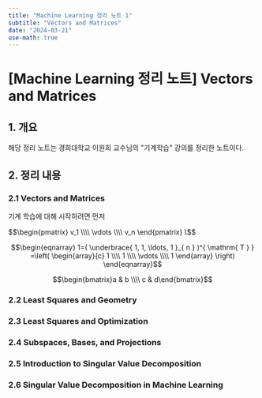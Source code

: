 ```yaml
---
title: "Machine Learning 정리 노트 1"
subtitle: "Vectors and Matrices"
date: "2024-03-21"
use-math: true
---
```


# [Machine Learning 정리 노트] Vectors and Matrices

## 1. 개요

해당 정리 노트는 경희대학교 이원희 교수님의 "기계학습" 강의를 정리한 노트이다.

## 2. 정리 내용

### 2.1 Vectors and Matrices

기계 학습에 대해 시작하려면 먼저 

$$\begin{pmatrix} v_1 \\\\ \vdots \\\\ v_n \end{pmatrix} \$$

$$\begin{eqnarray}
1=( \underbrace{ 1, 1, \ldots, 1 }_{ n } )^{ \mathrm{ T } }
=\left(
   \begin{array}{c}
     1 \\\\
     1 \\\\
     \vdots \\\\
     1
   \end{array}
 \right)
\end{eqnarray}$$

$$\begin{bmatrix}a & b \\\\ c & d\end{bmatrix}$$

### 2.2 Least Squares and Geometry

### 2.3 Least Squares and Optimization

### 2.4 Subspaces, Bases, and Projections

### 2.5 Introduction to Singular Value Decomposition

### 2.6 Singular Value Decomposition in Machine Learning